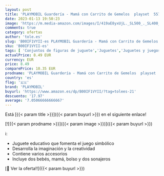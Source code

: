 ```yaml
---
layout: post
title: 'PLAYMOBIL Guardería - Mamá con Carrito de Gemelos  playset  5573 '
date: 2023-01-13 19:50:23
image: 'https://m.media-amazon.com/images/I/419aE8yxUjL._SL500_._SL400_.jpg'
comments: true
category: ofertas
author: 'tole.es'
slug: 'B00IF1VYII-es PLAYMOBIL Guardería - Mamá con Carrito de Gemelos playset...'
sku: 'B00IF1VYII-es'
tags: [ 'Conjuntos de figuras de juguete','Juguetes','Juguetes y juegos','Muñecos y figuras','playmobil','🇪🇸', ]
actualPrice: 8.49 EUR
currency: EUR
price: 8.49
comparePrice: 10.35 EUR
prodname: 'PLAYMOBIL Guardería - Mamá con Carrito de Gemelos  playset  5573 '
country: 'es'
flag: '🇪🇸'
brand: 'PLAYMOBIL'
buyurl: 'https://www.amazon.es/dp/B00IF1VYII/?tag=tolees-21'
descuento: '17.97'
average: '7.05066666666667'
---
```


Está [{{< param title >}}]({{< param buyurl >}}) en el siguiente enlace!

[![{{< param prodname >}}]({{< param image >}})]({{< param buyurl >}})

ℹ️:

- Juguete educativo que fomenta el juego simbólico
- Desarrolla la imaginación y la creatividad
- Contiene varios accesorios
- Incluye dos bebés, mamá, bolso y dos sonajeros

[🛒 Ver la oferta!!]({{< param buyurl >}})
